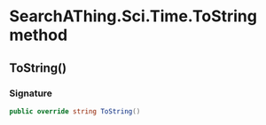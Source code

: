 # SearchAThing.Sci.Time.ToString method
## ToString()
### Signature
```csharp
public override string ToString()
```
